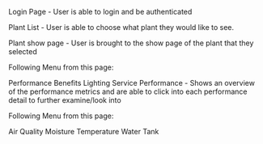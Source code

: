 Login Page - User is able to login and be authenticated

Plant List - User is able to choose what plant they would like to see.

Plant show page - User is brought to the show page of the plant that they selected

Following Menu from this page:

Performance
Benefits
Lighting
Service
Performance - Shows an overview of the performance metrics and are able to click into each performance detail to further examine/look into

Following Menu from this page:

Air Quality
Moisture
Temperature
Water Tank